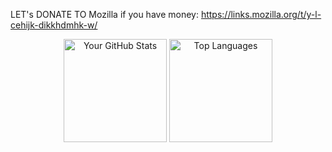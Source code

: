 LET's DONATE TO Mozilla if you have money: https://links.mozilla.org/t/y-l-cehijk-dikkhdmhk-w/
<p align="center">
  <img src="https://github-readme-stats.vercel.app/api?username=KostasSliazas&show_icons=true&theme=radical" alt="Your GitHub Stats" height="165"/>
  <img src="https://github-readme-stats.vercel.app/api/top-langs/?username=KostasSliazas&layout=compact&theme=radical" alt="Top Languages" height="165"/>
</p>
